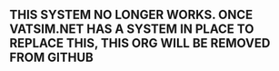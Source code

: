 ## THIS SYSTEM NO LONGER WORKS. ONCE VATSIM.NET HAS A SYSTEM IN PLACE TO REPLACE THIS, THIS ORG WILL BE REMOVED FROM GITHUB
